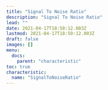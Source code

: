 ```yaml
---
title: "Signal To Noise Ratio"
description: "Signal To Noise Ratio"
lead: ""
date: 2021-04-17T18:50:12.003Z
lastmod: 2021-04-17T18:50:12.003Z
draft: false
images: []
menu:
  docs:
    parent: "characteristic"
toc: true
characteristic:
  name: "SignalToNoiseRatio"
---
```

